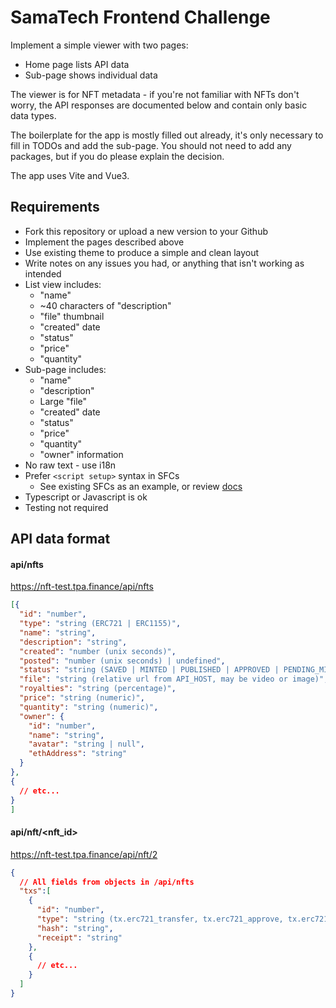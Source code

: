 # SamaTech Frontend Challenge

Implement a simple viewer with two pages:
- Home page lists API data
- Sub-page shows individual data

The viewer is for NFT metadata - if you're not familiar with NFTs don't worry, the API responses are documented below and contain only basic data types.

The boilerplate for the app is mostly filled out already, it's only necessary to fill in TODOs and add the sub-page. You should not need to add any packages, but if you do please explain the decision.

The app uses Vite and Vue3.

## Requirements

- Fork this repository or upload a new version to your Github
- Implement the pages described above
- Use existing theme to produce a simple and clean layout
- Write notes on any issues you had, or anything that isn't working as intended
- List view includes:
  - "name"
  - ~40 characters of "description"
  - "file" thumbnail
  - "created" date
  - "status"
  - "price"
  - "quantity"
- Sub-page includes:
  - "name"
  - "description"
  - Large "file"
  - "created" date
  - "status"
  - "price"
  - "quantity"
  - "owner" information
- No raw text - use i18n
- Prefer `<script setup>` syntax in SFCs
  * See existing SFCs as an example, or review [docs](https://v3.vuejs.org/api/sfc-script-setup.html)
- Typescript or Javascript is ok
- Testing not required

## API data format

#### api/nfts

https://nft-test.tpa.finance/api/nfts
```json
[{
  "id": "number",
  "type": "string (ERC721 | ERC1155)",
  "name": "string",
  "description": "string",
  "created": "number (unix seconds)",
  "posted": "number (unix seconds) | undefined",
  "status": "string (SAVED | MINTED | PUBLISHED | APPROVED | PENDING_MINT | MINTED)",
  "file": "string (relative url from API_HOST, may be video or image)",
  "royalties": "string (percentage)",
  "price": "string (numeric)",
  "quantity": "string (numeric)",
  "owner": {
    "id": "number",
    "name": "string",
    "avatar": "string | null",
    "ethAddress": "string"
  }
},
{
  // etc...
}
]
```

#### api/nft/<nft_id>

https://nft-test.tpa.finance/api/nft/2
```json
{
  // All fields from objects in /api/nfts
  "txs":[
    {
      "id": "number",
      "type": "string (tx.erc721_transfer, tx.erc721_approve, tx.erc721_mint, tx.post_sale, tx.buy, tx.cancel_sale]",
      "hash": "string",
      "receipt": "string"
    },
    {
      // etc...
    }
  ]
}
```